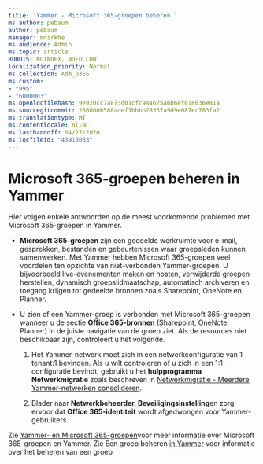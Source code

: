 ```yaml
---
title: 'Yammer - Microsoft 365-groepen beheren '
ms.author: pebaum
author: pebaum
manager: mnirkhe
ms.audience: Admin
ms.topic: article
ROBOTS: NOINDEX, NOFOLLOW
localization_priority: Normal
ms.collection: Adm_O365
ms.custom:
- "995"
- "6000003"
ms.openlocfilehash: 9e920cc7a873d01cfc9a4625a6b6ef018636e814
ms.sourcegitcommit: 286000b588adef1bbbb28337a9d9e087ec783fa2
ms.translationtype: MT
ms.contentlocale: nl-NL
ms.lasthandoff: 04/27/2020
ms.locfileid: "43913033"
---
```

# <a name="manage-microsoft-365-groups-in-yammer"></a>Microsoft 365-groepen beheren in Yammer

Hier volgen enkele antwoorden op de meest voorkomende problemen met Microsoft 365-groepen in Yammer.

* **Microsoft 365-groepen** zijn een gedeelde werkruimte voor e-mail, gesprekken, bestanden en gebeurtenissen waar groepsleden kunnen samenwerken. Met Yammer hebben Microsoft 365-groepen veel voordelen ten opzichte van niet-verbonden Yammer-groepen. U bijvoorbeeld live-evenementen maken en hosten, verwijderde groepen herstellen, dynamisch groepslidmaatschap, automatisch archiveren en toegang krijgen tot gedeelde bronnen zoals Sharepoint, OneNote en Planner.

* U zien of een Yammer-groep is verbonden met Microsoft 365-groepen wanneer u de sectie **Office 365-bronnen** (Sharepoint, OneNote, Planner) in de juiste navigatie van de groep ziet. Als de resources niet beschikbaar zijn, controleert u het volgende.

  1. Het Yammer-netwerk moet zich in een netwerkconfiguratie van 1 tenant:1 bevinden. Als u wilt controleren of u zich in een 1:1-configuratie bevindt, gebruikt u het **hulpprogramma Netwerkmigratie** zoals beschreven in [Netwerkmigratie - Meerdere Yammer-netwerken consolideren](https://docs.microsoft.com/yammer/configure-your-yammer-network/consolidate-multiple-yammer-networks).

  2. Blader naar **Netwerkbeheerder, Beveiligingsinstelling**en zorg ervoor dat **Office 365-identiteit** wordt afgedwongen voor Yammer-gebruikers.

Zie [Yammer- en Microsoft 365-groepen](https://docs.microsoft.com/yammer/manage-yammer-groups/yammer-and-office-365-groups)voor meer informatie over Microsoft 365-groepen en Yammer. Zie Een groep beheren [in Yammer](https://support.office.com/article/Manage-a-group-in-Yammer-6e05c6d6-5548-4c88-89cd-e6757a514ef2) voor informatie over het beheren van een groep
